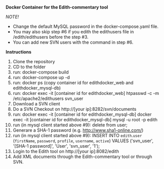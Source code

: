 **Docker Container for the Edith-commentary tool**

*NOTE!*

-	Change the default MySQL password in the docker-compose.yaml file.
-	You may also skip step #6 if you edith the edithusers file in /edith/edithusers before the step #3.
-	You can add new SVN users with the command in step #6.


**Instructions**

1.	Clone the repository
2.	CD to the folder
3.	run: docker-compose build
4.	run: docker-compose up -d
5.	run: docker ps (copy container id for edithdocker_web and edithdocker_mysql-db)
6.	run: docker exec -it [container id for edithdocker_web] htpasswd -c -m /etc/apache2/edithusers svn_user
7.	Download a SVN client
8.	Do a SVN Checkout on http://[your ip]:8282/svn/documents
9.	run: docker exec -it [container id for edithdocker_mysql-db] docker exec -it [container id for edithdocker_mysql-db] mysql -u root -p edith
10. run (in mysql client started above #9): delete from user;
11.	Generare a SHA-1 password (e.g. http://www.sha1-online.com/)
12.	run (in mysql client started above #9): INSERT INTO `edith`.`user` (`firstName`, `password`, `profile`, `username`, `active`) VALUES ('svn_user', '[SHA-1 password]', 'User', 'svn_user', '1');
13.	Login to the Edith tool on http://[your ip]:8082/edith
14.	Add XML documents through the Edith-commentary tool or through SVN. 